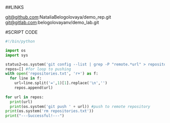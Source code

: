 ##LINKS

git@github.com:NataliaBelogolovaya/demo_rep.git  
git@gitlab.com:belogolovayanv/demo_lab.git

#SCRIPT CODE
```python
#!/bin/python

import os
import sys

status2=os.system('git config --list | grep -P "remote.*url" > repositories.txt') # git config --list
repos=[] #for loop to pushing
with open('repositories.txt', 'r+') as f:
  for line in f:
    url=line.split('=',1)[1].replace('\n','')
    repos.append(url)
    
for url in repos: 
  print(url) 
  print(os.system('git push ' + url)) #push to remote repository
print(os.system('rm repositories.txt'))
print("---Successful!---")
```
